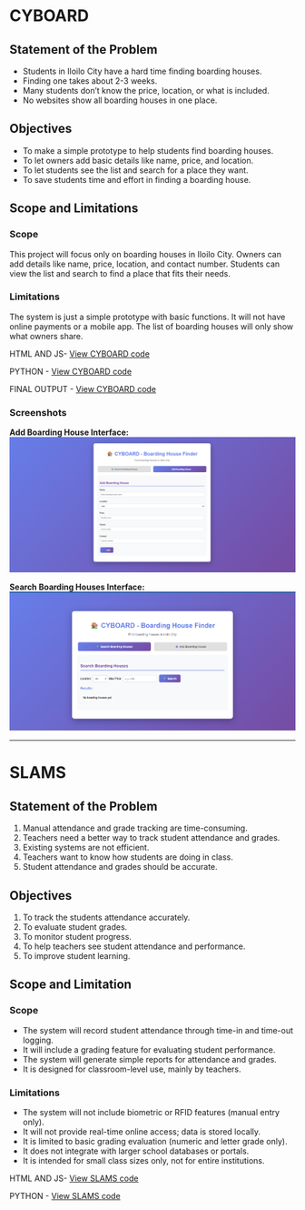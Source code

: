 # CYBOARD

## Statement of the Problem

- Students in Iloilo City have a hard time finding boarding houses.
- Finding one takes about 2-3 weeks.
- Many students don’t know the price, location, or what is included.
- No websites show all boarding houses in one place.

## Objectives

- To make a simple prototype to help students find boarding houses.
- To let owners add basic details like name, price, and location.
- To let students see the list and search for a place they want.
- To save students time and effort in finding a boarding house.

## Scope and Limitations

### Scope

This project will focus only on boarding houses in Iloilo City. Owners can add details like name, price, location, and contact number. Students can view the list and search to find a place that fits their needs.

### Limitations

The system is just a simple prototype with basic functions. It will not have online payments or a mobile app. The list of boarding houses will only show what owners share.

HTML AND JS- [View CYBOARD code](./htmljs/cyboard.html)

PYTHON - [View CYBOARD code](./py/cyboard.py)

FINAL OUTPUT - [View CYBOARD code](./finals_output)

### Screenshots

**Add Boarding House Interface:**
![CYBOARD Add Boarding House](./images/add.png)

**Search Boarding Houses Interface:**
![CYBOARD Search Houses](./images/search.png)

---

# SLAMS

## Statement of the Problem

1. Manual attendance and grade tracking are time-consuming.
2. Teachers need a better way to track student attendance and grades.
3. Existing systems are not efficient.
4. Teachers want to know how students are doing in class.
5. Student attendance and grades should be accurate.

## Objectives

1. To track the students attendance accurately.
2. To evaluate student grades.
3. To monitor student progress.
4. To help teachers see student attendance and performance.
5. To improve student learning.

## Scope and Limitation

### Scope

- The system will record student attendance through time-in and time-out logging.
- It will include a grading feature for evaluating student performance.
- The system will generate simple reports for attendance and grades.
- It is designed for classroom-level use, mainly by teachers.

### Limitations

- The system will not include biometric or RFID features (manual entry only).
- It will not provide real-time online access; data is stored locally.
- It is limited to basic grading evaluation (numeric and letter grade only).
- It does not integrate with larger school databases or portals.
- It is intended for small class sizes only, not for entire institutions.

HTML AND JS- [View SLAMS code](./htmljs/slams.html)

PYTHON - [View SLAMS code](./py/slams.py)
